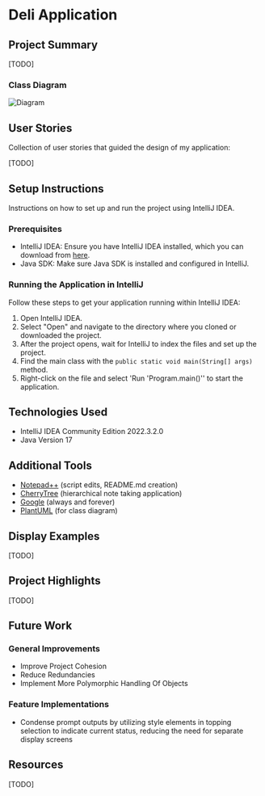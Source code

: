 # Deli Application

## Project Summary

[TODO]

### Class Diagram

![Diagram](https://www.plantuml.com/plantuml/png/ZPNVSkic4CRlzHJSnMd7Bw39PDBcJvEPUk99t0VOYBNDL20LKDAqvxpxGIkqWU1eJYuSsEy7MfOFk78Uh1zqMrNYJDpWNXaKQ0Rjgl5NFAl_yF-g-bvDtLtNzyeSTkyz2WhFrC607smMt8JVnzwhphWOhlWBJGlEeQlelzZQxc111qg4lr-51cLMvxLuxPGCuoBr34Q-gUP8s5gua5bD-L7tnIB8CQywJP8aF_LTBVvKpbz4-P8qvNOTE8-o5hztNOjWgZ630_g8kP18Feu0bm2nSPwaEjVZKyu6z9Ypjm7_eA-FY0u9EGN1Y_CM6Y-8dbUtEECJ7eOMR8ecXIYhL7vbQr6hGQSp54LVd99psI1uslzYkUdM3as8_FISZrQYZHNenlQ3Hptlx-CSc7OAfEJ8IeMVMd2_y1WhQNgqNdXfaTNIWe5LngFTGrZ8mn_e_t81DVtWYIL7JRj4mPLKhc_XVOFEmO5tyBoSPsjLQF4Sr1qjARiXPFI9lmSNig4DcmU4Fl6KPNGknJwIJunx4xBuEwvkty9hPsErRl_r5bowYQft4Mn2cpRhD4h1yJ98Dooob975VmPq_ZSfTnr5LxodwLuHsuS4VNAph49JNu_VgGNzkzXTJYHNs0nyboHndjTzgNAjSuziG9cud1C7vsk5DluUZ6pHbaIy1tMV7vPGbAcUayPdv5I5ekJVUpOKXSW7J8qBuaxKNQxpWZc7-HxBik1gyNMN5Pi_FGyUbRdzCVkjL4na1OZwdMfn0mOEVEBt8R85VvmNIK497kywgy7NuYQqTqh7leysS_2AJzYWwlrai6dqF0ilEtccBBP0DXlTNasUlrYlaskY5ie9gCeRuYH6nukaSa14vb8iKrpn3ETEfF9dW92v7GcwU4bWDjFZCx0mmtIRay9m1j3zloIRWUJqUB08oZ10ZIXGGKugauMAC9-ZH8_DI9GkBvdIgmILGoD_nWEMPfqhyajG-CeVHTstgD5uDwrt2M27B45fYPdZXofdI-lH07vXSZhVsqKq72_sAO69euv0LMExVJjjp88fhKKCXnEKxBW4J8PcXDOV4-MyATDSewCTXAOp7fJ9rVXS5YevLApNbuAw0Q3771hln9lonm9BRyEIvgeG-uK9kFfBK5LTeP63RgiV)

## User Stories

Collection of user stories that guided the design of my application:

[TODO]

## Setup Instructions

Instructions on how to set up and run the project using IntelliJ IDEA.

### Prerequisites

- IntelliJ IDEA: Ensure you have IntelliJ IDEA installed, which you can download from [here](https://www.jetbrains.com/idea/download/).
- Java SDK: Make sure Java SDK is installed and configured in IntelliJ.

### Running the Application in IntelliJ

Follow these steps to get your application running within IntelliJ IDEA:

1. Open IntelliJ IDEA.
2. Select "Open" and navigate to the directory where you cloned or downloaded the project.
3. After the project opens, wait for IntelliJ to index the files and set up the project.
4. Find the main class with the `public static void main(String[] args)` method.
5. Right-click on the file and select 'Run 'Program.main()'' to start the application.

## Technologies Used

- IntelliJ IDEA Community Edition 2022.3.2.0
- Java Version 17

## Additional Tools

- [Notepad++](https://notepad-plus-plus.org/) (script edits, README.md creation)
- [CherryTree](https://www.giuspen.net/cherrytree/) (hierarchical note taking application)
- [Google](https://www.google.com/) (always and forever)
- [PlantUML](https://www.plantuml.com/) (for class diagram)

## Display Examples

[TODO]

## Project Highlights

[TODO]

## Future Work

### General Improvements

 - Improve Project Cohesion
 - Reduce Redundancies
 - Implement More Polymorphic Handling Of Objects
 
### Feature Implementations

 - Condense prompt outputs by utilizing style elements in topping selection to indicate current status, reducing the need for separate display screens

## Resources

[TODO]